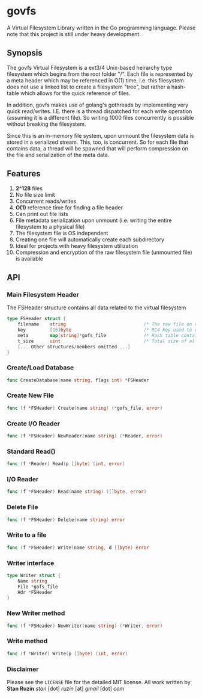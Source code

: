 # govfs
A Virtual Filesystem Library written in the Go programming language. Please note that this project is still under heavy development.

## Synopsis
The govfs Virtual Filesystem is a ext3/4 Unix-based heirarchy type filesystem which begins from the root folder "/". Each file is represented by a meta header which may be referenced in O(1) time, i.e. this filesystem does not use a linked list to create a filesystem "tree", but rather a hash-table which allows for the quick reference of files.

In addition, govfs makes use of golang's gothreads by implementing very quick read/writes. I.E. there is a thread dispatched for each write operation (assuming it is a different file). So writing 1000 files concurrently is possible without breaking the filesystem.

Since this is an in-memory file system, upon unmount the filesystem data is stored in a serialized stream. This, too, is concurrent. So for each file that contains data, a thread will be spawned that will perform compression on the file and serialization of the meta data.

## Features
1. **2^128** files
2. No file size limit
3. Concurrent reads/writes
4. **O(1)** reference time for finding a file header
5. Can print out file lists
6. File metadata serialization upon unmount (i.e. writing the entire filesystem to a physical file)
7. The filesystem file is OS independent
8. Creating one file will automatically create each subdirectory
9. Ideal for projects with heavy filesystem utilization
10. Compression and encryption of the raw filesystem file (unmounted file) is available

## API

### Main Filesystem Header
The FSHeader structure contains all data related to the virtual filesystem
```go
type FSHeader struct {
    filename    string                             /* The raw file on disk */
    key         [16]byte                           /* RC4 key used to encrypt/decrypt the raw file */
    meta        map[string]*gofs_file              /* Hash table containing each file header */
    t_size      uint                               /* Total size of all files */
    [... Other structures/members omitted ...]
}
```

### Create/Load Database
```go
func CreateDatabase(name string, flags int) *FSHeader
```

### Create New File
```go
func (f *FSHeader) Create(name string) (*gofs_file, error)
```

### Create I/O Reader
```go
func (f *FSHeader) NewReader(name string) (*Reader, error)
```

### Standard Read()
```go
func (f *Reader) Read(p []byte) (int, error) 
```

### I/O Reader
```go
func (f *FSHeader) Read(name string) ([]byte, error)
```

### Delete File
```go
func (f *FSHeader) Delete(name string) error
```

### Write to a file
```go
func (f *FSHeader) Write(name string, d []byte) error
```

### Writer interface
```go
type Writer struct {
    Name string
    File *gofs_file
    Hdr *FSHeader
}
```

### New Writer method
```go
func (f *FSHeader) NewWriter(name string) (*Writer, error)
```

### Write method
```go
func (f *Writer) Write(p []byte) (int, error)
```

### Disclaimer
Please see the `LICENSE` file for the detailed MIT license. 
All work written by **Stan Ruzin** _stan_ [dot] _ruzin_ [at] _gmail_ [dot] _com_

